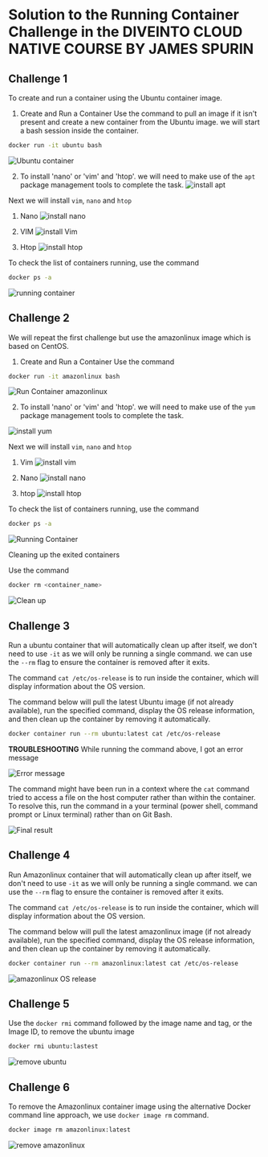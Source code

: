 # Solution to the Running Container Challenge in the DIVEINTO CLOUD NATIVE COURSE BY JAMES SPURIN

## Challenge 1

To create and run a container using the Ubuntu container image. 

1. Create and Run a Container 
Use the command to pull an image if it isn't present and create a new container from the Ubuntu image. we will start a bash session inside the container. 

```bash 
docker run -it ubuntu bash 
```
![Ubuntu container](<Image/SC 01 - Run Container Ubuntu.PNG>)

2. To install 'nano' or 'vim' and 'htop'. we will need to make use of the `apt` package management tools to complete the task. 
![install apt](<Image/SC 02 - apt package manager install.PNG>)

Next we will install `vim`, `nano` and `htop`
1. Nano 
![install nano](<Image/SC 03 - install nano.PNG>)

2. VIM 
![install Vim](<Image/SC 04 Install Vim.PNG>)

3. Htop
![install htop](<Image/SC 05 - Install htop.PNG>)

To check the list of containers running, use the command 

```bash 
docker ps -a 
```
![running container](<Image/SC 06 - List of container running.PNG>)


## Challenge 2 

We will repeat the first challenge but use the amazonlinux image which is based on CentOS. 

1. Create and Run a Container
Use the command 
```bash 
docker run -it amazonlinux bash 
```
![Run Container amazonlinux](<Image/SC 07 Amazonlinux.PNG>)

2. To install 'nano' or 'vim' and 'htop'. we will need to make use of the `yum` package management tools to complete the task. 

![install yum](<Image/SC 08 - yum Update.PNG>)

Next we will install `vim`, `nano` and `htop`

1. Vim 
![install vim](<Image/SC 09 - Yum install vim.PNG>)

2. Nano 
![install nano](<Image/SC 10 - yum install nano.PNG>)

3. htop 
![install htop](<Image/SC 11 yum install htop.PNG>)

To check the list of containers running, use the command 

```bash 
docker ps -a 
```
![Running Container](<Image/SC 12 - Runing Container.PNG>)

Cleaning up the exited containers

Use the command 

```bash 
docker rm <container_name>
```
![Clean up ](<Image/SC 13- Cleaning up Container.PNG>)


## Challenge 3 

Run a ubuntu container that will automatically clean up after itself, we don't need to use `-it` as we will only be running a single command. we can use the `--rm` flag to ensure the container is removed after it exits. 

The command `cat /etc/os-release` is to run inside the container, which will display information about the OS version.

The command below will pull the latest Ubuntu image (if not already available), run the specified command, display the OS release information, and then clean up the container by removing it automatically.

```bash 
docker container run --rm ubuntu:latest cat /etc/os-release
``` 

**TROUBLESHOOTING** 
While running the command above, I got an error message 

![Error message](<Image/SC 14 - Error Message.PNG>)

The command might have been run in a context where the `cat` command tried to access a file on the host computer rather than within the container. To resolve this, run the command in a your terminal (power shell, command prompt or Linux terminal) rather than on Git Bash. 

![Final result](<Image/SC 15 - Powershell result.PNG>)

## Challenge 4 

Run Amazonlinux container that will automatically clean up after itself, we don't need to use `-it` as we will only be running a single command. we can use the `--rm` flag to ensure the container is removed after it exits. 

The command `cat /etc/os-release` is to run inside the container, which will display information about the OS version.

The command below will pull the latest amazonlinux image (if not already available), run the specified command, display the OS release information, and then clean up the container by removing it automatically.

```bash 
docker container run --rm amazonlinux:latest cat /etc/os-release
``` 

![amazonlinux OS release](<Image/SC 16 amazonlinux OS release.PNG>)

## Challenge 5 

Use the `docker rmi` command followed by the image name and tag, or the Image ID, to remove the ubuntu image

```bash 
docker rmi ubuntu:lastest
```
![remove ubuntu](<Image/SC 17 Remove Ubuntu.PNG>)

## Challenge 6 

To remove the Amazonlinux container image using the alternative Docker command line approach, we use `docker image rm` command. 

```bash 
docker image rm amazonlinux:latest
```
![remove amazonlinux](<Image/SC 17 Remove Ubuntu.PNG>)